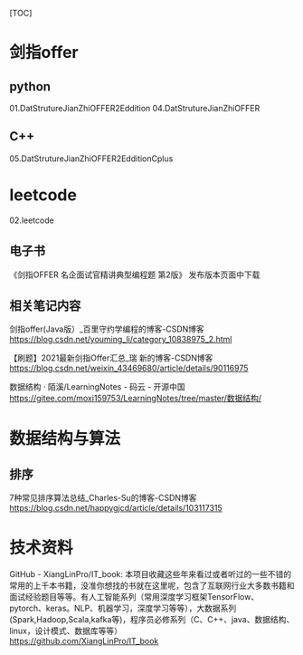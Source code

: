 
[TOC]




# 剑指offer
## python 
01.DatStrutureJianZhiOFFER2Eddition
04.DatStrutureJianZhiOFFER

## C++ 
05.DatStrutureJianZhiOFFER2EdditionCplus

# leetcode 
02.leetcode

## 电子书
《剑指OFFER  名企面试官精讲典型编程题  第2版》 发布版本页面中下载


## 相关笔记内容

剑指offer(Java版）_百里守约学编程的博客-CSDN博客     
https://blog.csdn.net/youming_li/category_10838975_2.html

【刷题】2021最新剑指Offer汇总_瑞 新的博客-CSDN博客    
https://blog.csdn.net/weixin_43469680/article/details/90116975

数据结构 · 陌溪/LearningNotes - 码云 - 开源中国   
https://gitee.com/moxi159753/LearningNotes/tree/master/数据结构/

# 数据结构与算法

## 排序
7种常见排序算法总结_Charles-Su的博客-CSDN博客  
https://blog.csdn.net/happygjcd/article/details/103117315

# 技术资料

GitHub - XiangLinPro/IT_book: 本项目收藏这些年来看过或者听过的一些不错的常用的上千本书籍，没准你想找的书就在这里呢，包含了互联网行业大多数书籍和面试经验题目等等。有人工智能系列（常用深度学习框架TensorFlow、pytorch、keras。NLP、机器学习，深度学习等等），大数据系列(Spark,Hadoop,Scala,kafka等)，程序员必修系列（C、C++、java、数据结构、linux，设计模式、数据库等等）      
https://github.com/XiangLinPro/IT_book